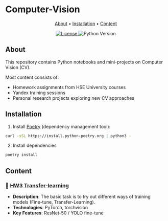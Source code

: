 # Computer-Vision
<p align="center">
  <a href="#about">About</a> •
  <a href="#installation">Installation</a> •
  <a href="#content">Content</a>
</p>

<div align="center">
  <a href="/LICENSE">
    <img src="https://img.shields.io/badge/license-MIT-blue.svg" alt="License">
  </a>
  <img src="https://img.shields.io/badge/python-3.8%2B-blue" alt="Python Version">
</div>

## About

This repository contains Python notebooks and mini-projects on Computer Vision (CV).

Most content consists of:
- Homework assignments from HSE University courses
- Yandex training sessions
- Personal research projects exploring new CV approaches

## Installation

1. Install [Poetry](https://python-poetry.org/) (dependency management tool):
```bash
curl -sSL https://install.python-poetry.org | python3 -
```
2. Install dependencies
```bash
poetry install
```

## Content
<!-- (TEMPLATE)
### 📁 [Project Name](/path/to/directory)
- **Description**: Brief project summary (1-2 sentences)
- **Technologies**: Main technologies/libraries used
- **Key Features**: Core functionality or implemented methods -->

### 📁 [HW3 Transfer-learning](./TransferLearning/homework3.ipynb)
- **Description**: The basic task is to try out different ways of training models (Fine-tune, Transfer-Learning).
- **Technologies**: PyTorch, torchvision
- **Key Features**: ResNet-50 / YOLO fine-tune

<!-- ### 📁 [GPT like transformer with Mixture of Experts](./gpt-moe/gpt_moe.ipynb)
- **Description**: Implementation GPT-like model with Mixture-of-Experts and Grouped Query Attention.
- **Technologies**: PyTorch
- **Key Features**: GPT transformer, Mixture of Experts (simple variant), Grouped Query Attention -->
